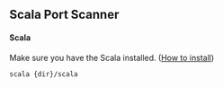 ## Scala Port Scanner

#### Scala
Make sure you have the Scala installed. ([How to install](https://www.scala-lang.org/download/))
```
scala {dir}/scala
```
